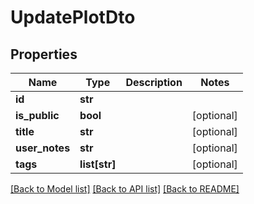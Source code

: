 # UpdatePlotDto

## Properties
Name | Type | Description | Notes
------------ | ------------- | ------------- | -------------
**id** | **str** |  | 
**is_public** | **bool** |  | [optional] 
**title** | **str** |  | [optional] 
**user_notes** | **str** |  | [optional] 
**tags** | **list[str]** |  | [optional] 

[[Back to Model list]](../README.md#documentation-for-models) [[Back to API list]](../README.md#documentation-for-api-endpoints) [[Back to README]](../README.md)

